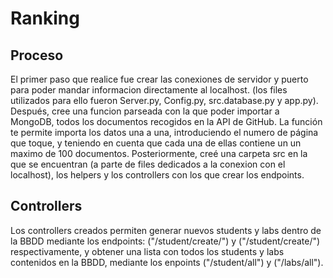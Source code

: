 # Ranking 

## Proceso
El primer paso que realice fue crear las conexiones de servidor y puerto para poder mandar informacion directamente al localhost. (los files utilizados para ello fueron Server.py, Config.py, src.database.py y app.py).
Después, cree una funcion parseada con la que poder importar a MongoDB, todos los documentos recogidos en la API de GitHub. La función te permite importa los datos una a una, introduciendo el numero de página que toque, y teniendo en cuenta que cada una de ellas contiene un un maximo de 100 documentos.
Posteriormente, creé una carpeta src en la que se encuentran (a parte de files dedicados a la conexion con el localhost), los helpers y los controllers con los que crear los endpoints.

## Controllers
Los controllers creados permiten generar nuevos students y labs dentro de la BBDD mediante los endpoints: ("/student/create/<nombre student>") y ("/student/create/<nombre lab>") respectivamente, y obtener una lista con todos los students y labs contenidos en la BBDD, mediante los enpoints ("/student/all") y ("/labs/all"). 


